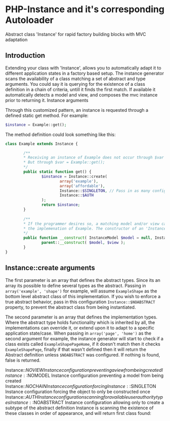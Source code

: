 # PHP-Instance and it's corresponding Autoloader
Abstract class 'Instance' for rapid factory building blocks with MVC adaptation

## Introduction

Extending your class with 'Instance', allows you to automatically adapt it to different application states in a factory based setup. The instance generator scans the availability of a class matching a set of abstract and type arguments. You could say it is querying for the existence of a class definition in a chain of criteria, untill it finds the first match. If available it automatically detects a model and view, and composes the mvc instance prior to returning it.
Instance arguments

Through this customized pattern, an instance is requested through a defined static get method. For example:
```php
$instance = Example::get();
```

The method definition could look something like this:
```php
class Example extends Instance {

        /**
        * Receiving an instance of Example does not occur through $var = new Example();
        * But through $var = Example::get();
        */
        public static function get() {
                $instance = Instance::create( 
                        array('example'), 
                        array('affordable'), 
                        Instance::$SINGLETON, // Pass in as many configurations after the second argument
                        Instance::$AUTH 
                );
                return $instance;
        }
        
        /**
        * If the programmer desires so, a matching model and/or view can be defined for 
        * the implemenation of Example. The constructor of an 'Instance' always accepts a model and view argument.
        */
        public function __construct( InstanceModel $model = null, InstanceView $view = null ) {
                parent::__construct( $model, $view );
        }
}
```

## Instance::create arguments

The first parameter is an array that defines the abstract types. Since its an array its possible to define several types as the abstract. Passing in `array('example', 'shape')` for example, will assume `ExampleShape` as the bottom level abstract class of this implementation. If you wish to enforce a true abstract behavior, pass in this configuration `Instance::$NOABSTRACT` property, to prevent the abstract class from being instantiated.

The second parameter is an array that defines the implementation types. Where the abstract type holds functionality which is inherited by all, the implementations can override it, or extend upon it to adapt to a specific application state/case. When passing in `array('page', 'home')` as the second argument for example, the instance generator will start to check if a class exists called `ExampleShapePageHome`, if it doesn't match then it checks `ExampleShapePage`, finally if that wasn't defined then it will return the Abstract definition unless `$NOABSTRACT` was configured. If nothing is found, false is returned. 

Instance::$NOVIEW Instance configuration preventing a view from being created Instance::$NOMODEL Instance configuration preventing a model from being created Instance::$NOCHAIN Instance configuration forcing Instance::$SINGLETON Instance configuration forcing the object to only be constructed once Instance::$AUTH Instance configuration scanning for available user authority types Instance::$NOABSTRACT Instance configuration allowing only to create a subtype of the abstract definition
Instance is scanning the existence of these classes in order of appearance, and will return first class found:

